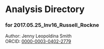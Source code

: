 # Analysis Directory 
### for 2017.05.25_Inv16_Russell_Rockne
Author: Jenny Leopoldina Smith<br>
ORCID: [0000-0003-0402-2779](https://orcid.org/0000-0003-0402-2779)
<br>
